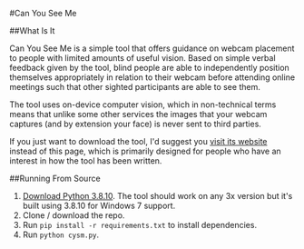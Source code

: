 #Can You See Me

##What Is It

Can You See Me is a simple tool that offers guidance on webcam placement to people with limited amounts of useful vision. Based on simple verbal feedback given by the tool, blind people are able to independently position themselves appropriately in relation to their webcam before attending online meetings such that other sighted participants are able to see them.

The tool uses on-device computer vision, which in non-technical terms means that unlike some other services the images that your webcam captures (and by extension your face) is never sent to third parties.

If you just want to download the tool, I'd suggest you [visit its website](https://www.canyouseeme.app) instead of this page, which is primarily designed for people who have an interest in how the tool has been written.

##Running From Source

1. [Download Python 3.8.10](https://www.python.org/ftp/python/3.8.10/python-3.8.10.exe). The tool should work on any 3x version but it's built using 3.8.10 for Windows 7 support.
2. Clone / download the repo.
3. Run `pip install -r requirements.txt` to install dependencies.
4. Run `python cysm.py`.